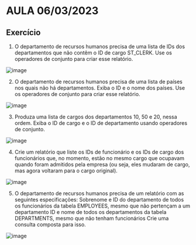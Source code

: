 # AULA 06/03/2023

## Exercício

1. O departamento de recursos humanos precisa de uma lista de IDs dos
departamentos que não contêm o ID de cargo ST_CLERK. Use os operadores de
conjunto para criar esse relatório.

![image](https://user-images.githubusercontent.com/62342894/223287924-b46f4920-bffd-4029-b2b3-c20e8696a567.png)

2. O departamento de recursos humanos precisa de uma lista de países nos quais
não há departamentos. Exiba o ID e o nome dos países. Use os operadores de
conjunto para criar esse relatório.

![image](https://user-images.githubusercontent.com/62342894/223287952-990854d5-6595-43a9-b82e-44788e1deb33.png)

3. Produza uma lista de cargos dos departamentos 10, 50 e 20, nessa ordem. Exiba
o ID de cargo e o ID de departamento usando operadores de conjunto.

![image](https://user-images.githubusercontent.com/62342894/223287979-24c5a8d3-12d3-448b-a8f4-df49f99af1a9.png)


4. Crie um relatório que liste os IDs de funcionário e os IDs de cargo dos
funcionários que, no momento, estão no mesmo cargo que ocupavam quando
foram admitidos pela empresa (ou seja, eles mudaram de cargo, mas agora
voltaram para o cargo original).

![image](https://user-images.githubusercontent.com/62342894/223288007-d087e2e0-f930-4787-98ea-06341b74ade8.png)


5. O departamento de recursos humanos precisa de um relatório com as seguintes
especificações:
Sobrenome e ID do departamento de todos os funcionários da tabela
EMPLOYEES, mesmo que não pertençam a um departamento
ID e nome de todos os departamentos da tabela DEPARTMENTS, mesmo que
não tenham funcionários
Crie uma consulta composta para isso.

![image](https://user-images.githubusercontent.com/62342894/223288044-26fb392e-b637-4d0d-a0a6-1ce89ced184f.png)
